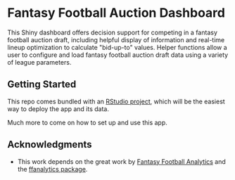 # Fantasy Football Auction Dashboard

This Shiny dashboard offers decision support for competing in a fantasy football auction draft, including helpful display of information and real-time lineup optimization to calculate "bid-up-to" values. Helper functions allow a user to configure and load fantasy football auction draft data using a variety of league parameters.

## Getting Started

This repo comes bundled with an [RStudio project](https://support.rstudio.com/hc/en-us/articles/200526207-Using-Projects), which will be the easiest way to deploy the app and its data.

Much more to come on how to set up and use this app.

## Acknowledgments

* This work depends on the great work by [Fantasy Football Analytics](https://fantasyfootballanalytics.net/) and the [ffanalytics package](https://github.com/isaactpetersen/FantasyFootballAnalyticsR/tree/master/R%20Package).